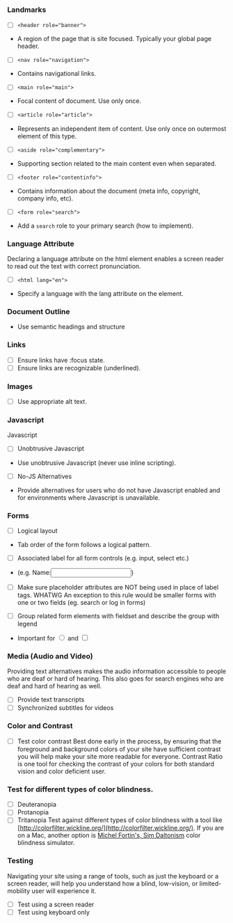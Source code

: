 ### Landmarks

- [ ] ```<header role="banner">``` 
- A region of the page that is site focused. Typically your global page header.

- [ ] ```<nav role="navigation">``` 
- Contains navigational links.

- [ ] ```<main role="main">``` 
- Focal content of document. Use only once.

- [ ] ```<article role="article">``` 
- Represents an independent item of content. Use only once on outermost element of this type.

- [ ] ```<aside role="complementary">``` 
- Supporting section related to the main content even when separated.

- [ ] ```<footer role="contentinfo">``` 
- Contains information about the document (meta info, copyright, company info, etc).

- [ ] ```<form role="search">``` 
- Add a `search` role to your primary search (how to implement).


### Language Attribute

Declaring a language attribute on the html element enables a screen reader to read out the text with correct pronunciation.

- [ ] ```<html lang="en">```  
- Specify a language with the lang attribute on the <html> element.

### Document Outline
- Use semantic headings and structure

### Links

- [ ] Ensure links have :focus state. 
- [ ] Ensure links are recognizable (underlined).

### Images

- [ ] Use appropriate alt text.  

### Javascript

Javascript
- [ ] Unobtrusive Javascript 
- Use unobtrusive Javascript (never use inline scripting).

- [ ] No-JS Alternatives 
- Provide alternatives for users who do not have Javascript enabled and for environments where Javascript is unavailable.

### Forms

- [ ] Logical layout 
- Tab order of the form follows a logical pattern.

- [ ] Associated label for all form controls (e.g. input, select etc.) 
- (e.g. <label for="name">Name:</label><input id="name" type="text">)

- [ ] Make sure placeholder attributes are NOT being used in place of label tags. WHATWG 
An exception to this rule would be smaller forms with one or two fields (eg. search or log in forms)

- [ ] Group related form elements with fieldset and describe the group with legend 
- Important for <input type="radio"> and <input type="checkbox">

### Media (Audio and Video)

Providing text alternatives makes the audio information accessible to people who are deaf or hard of hearing. This also goes for search engines who are deaf and hard of hearing as well.

- [ ] Provide text transcripts 
- [ ] Synchronized subtitles for videos

### Color and Contrast

- [ ] Test color contrast 
Best done early in the process, by ensuring that the foreground and background colors of your site have sufficient contrast you will help make your site more readable for everyone. Contrast Ratio is one tool for checking the contrast of your colors for both standard vision and color deficient user.

### Test for different types of color blindness.

- [ ] Deuteranopia 
- [ ] Protanopia 
- [ ] Tritanopia 
Test against different types of color blindness with a tool like [http://colorfilter.wickline.org/](http://colorfilter.wickline.org/). If you are on a Mac, another option is [Michel Fortin's, Sim Daltonism](https://michelf.ca/projects/sim-daltonism/) color blindness simulator.

### Testing

Navigating your site using a range of tools, such as just the keyboard or a screen reader, will help you understand how a blind, low-vision, or limited-mobility user will experience it.

- [ ] Test using a screen reader 
- [ ] Test using keyboard only